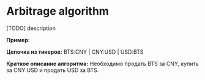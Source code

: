 # Arbitrage algorithm

[TODO] description

**Пример:**

**Цепочка из тикеров:** BTS:CNY | CNY:USD | USD:BTS

**Краткое описание алгоритма:** Необходимо продать BTS за CNY, купить за CNY USD и продать USD за BTS.
